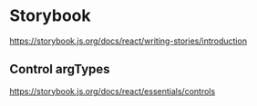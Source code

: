 
# Storybook
https://storybook.js.org/docs/react/writing-stories/introduction
## Control argTypes
https://storybook.js.org/docs/react/essentials/controls
